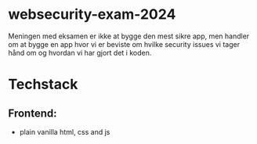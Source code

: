 # websecurity-exam-2024

Meningen med eksamen er ikke at bygge den mest sikre app, men handler om at bygge en app hvor vi er beviste om hvilke security issues vi tager hånd om og hvordan vi har gjort det i koden.

# Techstack

## Frontend:

- plain vanilla html, css and js
